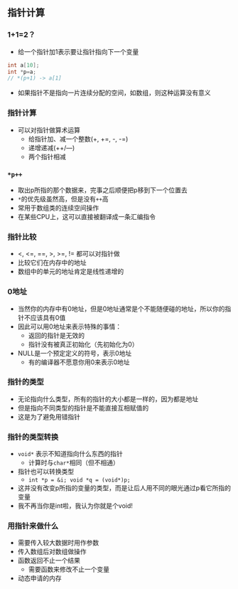 ## 指针计算

### 1+1=2？

* 给一个指针加1表示要让指针指向下一个变量

```c
int a[10];
int *p=a;
// *(p+1) -> a[1]
```

* 如果指针不是指向一片连续分配的空间，如数组，则这种运算没有意义

### 指针计算

* 可以对指针做算术运算
  * 给指针加、减一个整数(+, +=, -, -=)
  * 递增递减(++/—)
  * 两个指针相减

### `*p++`

* 取出p所指的那个数据来，完事之后顺便把p移到下⼀个位置去
* `*`的优先级虽然⾼，但是没有`++`⾼
* 常⽤于数组类的连续空间操作
* 在某些CPU上，这可以直接被翻译成⼀条汇编指令

### 指针比较

* <, <=, ==, >, >=, != 都可以对指针做
* ⽐较它们在内存中的地址
* 数组中的单元的地址肯定是线性递增的

### 0地址

* 当然你的内存中有0地址，但是0地址通常是个不能随便碰的地址，所以你的指针不应该具有0值
* 因此可以⽤0地址来表⽰特殊的事情：
  * 返回的指针是⽆效的
  * 指针没有被真正初始化（先初始化为0）
* NULL是⼀个预定定义的符号，表⽰0地址
  * 有的编译器不愿意你⽤0来表⽰0地址

### 指针的类型

* 无论指向什么类型，所有的指针的大小都是一样的，因为都是地址
* 但是指向不同类型的指针是不能直接互相赋值的
* 这是为了避免用错指针

### 指针的类型转换

* `void*` 表⽰不知道指向什么东⻄的指针
  * 计算时与`char*`相同（但不相通）
* 指针也可以转换类型
  * `int *p = &i; void *q = (void*)p;`
*  这并没有改变p所指的变量的类型，⽽是让后⼈⽤不同的眼光通过p看它所指的变量
  * 我不再当你是int啦，我认为你就是个void!

### 用指针来做什么

* 需要传入较大数据时用作参数
* 传入数组后对数组做操作
* 函数返回不止一个结果
  * 需要函数来修改不止一个变量
* 动态申请的内存